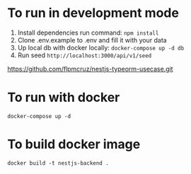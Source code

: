 # To run in development mode

1. Install dependencies run command: `npm install`
2. Clone .env.example to .env and fill it with your data
3. Up local db with docker locally: `docker-compose up -d db`
4. Run seed ```http://localhost:3000/api/v1/seed```

https://github.com/flpmcruz/nestjs-typeorm-usecase.git

# To run with docker
```
docker-compose up -d
```

# To build docker image
```
docker build -t nestjs-backend .

```
